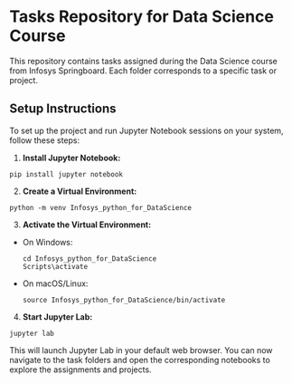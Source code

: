 # Tasks Repository for Data Science Course

This repository contains tasks assigned during the Data Science course from Infosys Springboard. Each folder corresponds to a specific task or project.

## Setup Instructions

To set up the project and run Jupyter Notebook sessions on your system, follow these steps:

1. **Install Jupyter Notebook:**
```
pip install jupyter notebook
```

2. **Create a Virtual Environment:**
```
python -m venv Infosys_python_for_DataScience
```

3. **Activate the Virtual Environment:**
- On Windows:
  ```
  cd Infosys_python_for_DataScience
  Scripts\activate
  ```
- On macOS/Linux:
  ```
  source Infosys_python_for_DataScience/bin/activate
  ```

4. **Start Jupyter Lab:**
```
jupyter lab
```

This will launch Jupyter Lab in your default web browser. You can now navigate to the task folders and open the corresponding notebooks to explore the assignments and projects.
